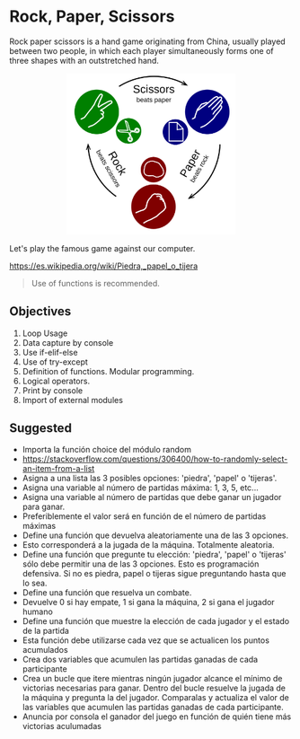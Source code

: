 # Rock, Paper, Scissors
Rock paper scissors is a hand game originating from China, usually played between two people, in which each player simultaneously forms one of three shapes with an outstretched hand.
<p align="center">
    <img src="https://github.com/RealXun/Rock_Paper_Scissors/blob/main/Resources/Cover.png"alt="drawing" width="300"/>

Let's play the famous game against our computer.

https://es.wikipedia.org/wiki/Piedra,_papel_o_tijera

> Use of functions is recommended.



## Objectives
1. Loop Usage
2. Data capture by console
3. Use if-elif-else
4. Use of try-except
5. Definition of functions. Modular programming.
6. Logical operators.
7. Print by console
8. Import of external modules

## Suggested
- Importa la función choice del módulo random
- https://stackoverflow.com/questions/306400/how-to-randomly-select-an-item-from-a-list
- Asigna a una lista las 3 posibles opciones: 'piedra', 'papel' o 'tijeras'. 
- Asigna una variable al número de partidas máxima: 1, 3, 5, etc...
- Asigna una variable al número de partidas que debe ganar un jugador para ganar. 
- Preferiblemente el valor será en función de el número de partidas máximas
- Define una función que devuelva aleatoriamente una de las 3 opciones. 
- Esto corresponderá a la jugada de la máquina. Totalmente aleatoria. 
- Define una función que pregunte tu elección: 'piedra', 'papel' o 'tijeras' sólo debe permitir una de las 3 opciones. Esto es programación defensiva. Si no es piedra, papel o tijeras sigue preguntando hasta que lo sea. 
- Define una función que resuelva un combate. 
- Devuelve 0 si hay empate, 1 si gana la máquina, 2 si gana el jugador humano 
- Define una función que muestre la elección de cada jugador y el estado de la partida
- Esta función debe utilizarse cada vez que se actualicen los puntos acumulados 
- Crea dos variables que acumulen las partidas ganadas de cada participante
- Crea un bucle que itere mientras ningún jugador alcance el mínimo de victorias necesarias para ganar. Dentro del bucle resuelve la jugada de la máquina y pregunta la del jugador. Comparalas y actualiza el valor de las variables que acumulen las partidas ganadas de cada participante.   
- Anuncia por consola el ganador del juego en función de quién tiene más victorias aculumadas
